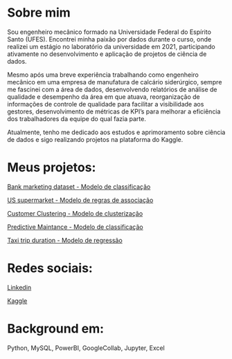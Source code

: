 # Sobre mim

Sou engenheiro mecânico formado na Universidade Federal do Espírito Santo (UFES). Encontrei minha paixão por dados durante o curso, onde realizei um estágio no laboratório da universidade em 2021, participando ativamente no desenvolvimento e aplicação de projetos de ciência de dados.

Mesmo após uma breve experiência trabalhando como engenheiro mecânico em uma empresa de manufatura de calcário siderúrgico, sempre me fascinei com a área de dados, desenvolvendo relatórios de análise de qualidade e desempenho da área em que atuava, reorganização de informações de controle de qualidade para facilitar a visibilidade aos gestores, desenvolvimento de métricas de KPI’s para melhorar a eficiência dos trabalhadores da equipe do qual fazia parte.

Atualmente, tenho me dedicado aos estudos e aprimoramento sobre ciência de dados e sigo realizando projetos na plataforma do Kaggle.    

# Meus projetos:

[Bank marketing dataset - Modelo de classificação](https://github.com/IgorCfreita/Projects-Machine-Learning/tree/main/Bank_marketing_dataset)

[US supermarket - Modelo de regras de associação](https://github.com/IgorCfreita/Projects-Machine-Learning/tree/main/US_supermaket_data)

[Customer Clustering - Modelo de clusterização](https://github.com/IgorCfreita/Projects-Machine-Learning/tree/main/customer_clustering)

[Predictive Maintance - Modelo de classificação](https://github.com/IgorCfreita/Projects-Machine-Learning/tree/main/Predictive%20Maintenance)

[Taxi trip duration - Modelo de regressão](https://github.com/IgorCfreita/Projects-Machine-Learning/tree/main/New%20york%20city%20-%20taxi%20trip%20duration)

# Redes sociais:

[Linkedin](http://www.linkedin.com/in/igorcoefreitas)

[Kaggle](https://www.kaggle.com/igones)

# Background em: 

Python, MySQL, PowerBI, GoogleCollab, Jupyter, Excel


